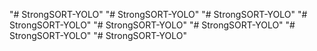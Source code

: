 "# StrongSORT-YOLO" 
"# StrongSORT-YOLO" 
"# StrongSORT-YOLO" 
"# StrongSORT-YOLO" 
"# StrongSORT-YOLO" 
"# StrongSORT-YOLO" 
"# StrongSORT-YOLO" 
"# StrongSORT-YOLO" 
